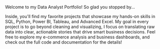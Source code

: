 Welcome to my Data Analyst Portfolio! So glad you stopped by...

Inside, you'll find my favorite projects that showcase my hands-on skills in SQL, Python, Power BI, Tableau, and Advanced Excel. My goal in every project is to go beyond cleaning and visualizing, I focus on translating raw data into clear, actionable stories that drive smart business decisions. Feel free to explore my e-commerce analysis and business dashboards, and check out the full code and documentation for the details!
